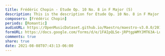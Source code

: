 ```yaml
---
title: Frédéric Chopin - Etude Op. 10 No. 8 in F Major (5)
description: This is the description for Etude Op. 10 No. 8 in F Major by Frédéric Chopin
composers: [Frédéric Chopin]
periods: [Romantic]
audioURL: https://OpenMusicDataset.github.io/Maestro/maestro-v3.0.0/2011/MIDI-Unprocessed_19_R1_2011_MID--AUDIO_R1-D7_14_Track14_wav.midi
formURL: https://docs.google.com/forms/d/e/1FAIpQLSe-jRPtgpWMYJMT63A-LuCj1oaQ4KoLPG4npc0h_hnq6CcClQ/viewform
comments: true
share: true
date: 2021-08-08T07:43:13-06:00
---
```

